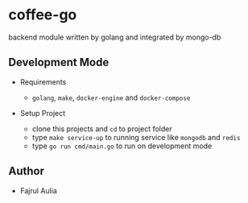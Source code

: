 # coffee-go
backend module written by golang and integrated by mongo-db

## Development Mode
- Requirements
  - `golang`, `make`, `docker-engine` and `docker-compose`

- Setup Project
  - clone this projects and `cd` to project folder
  - type `make service-up` to running  service like `mongodb` and `redis`
  - type `go run cmd/main.go` to run on development mode


## Author
- Fajrul Aulia

